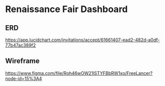 # Renaissance Fair Dashboard

## ERD

https://app.lucidchart.com/invitations/accept/61661407-ead2-482d-a0df-77b47ac389f2

## Wireframe

https://www.figma.com/file/Roh46wOW21lSTYFBbRW1xo/FreeLancer?node-id=15%3A4

